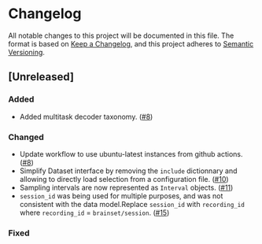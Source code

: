 # Changelog

All notable changes to this project will be documented in this file.
The format is based on [Keep a Changelog](https://keepachangelog.com/en/1.0.0/), and this project adheres to [Semantic Versioning](https://semver.org/spec/v2.0.0.html).

## [Unreleased]
### Added
- Added multitask decoder taxonomy. ([#8](https://github.com/neuro-galaxy/torch_brain/pull/8))

### Changed
- Update workflow to use ubuntu-latest instances from github actions. ([#8](httpps://github.com/neuro-galaxy/torch_brain/pull/8))
- Simplify Dataset interface by removing the `include` dictionnary and allowing to directly load selection from a configuration file. ([#10](https://github.com/neuro-galaxy/torch_brain/pull/10))
- Sampling intervals are now represented as `Interval` objects. ([#11](https://github.com/neuro-galaxy/torch_brain/pull/11))
- `session_id` was being used for multiple purposes, and was not consistent with the data model.Replace `session_id` with `recording_id` where `recording_id` = `brainset/session`. ([#15](https://github.com/neuro-galaxy/torch_brain/pull/15))

### Fixed
